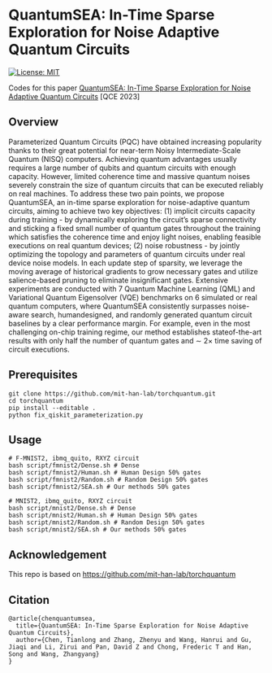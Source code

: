 # QuantumSEA: In-Time Sparse Exploration for Noise Adaptive Quantum Circuits

[![License: MIT](https://img.shields.io/badge/License-MIT-green.svg)](https://opensource.org/licenses/MIT)

Codes for this paper [QuantumSEA: In-Time Sparse Exploration for Noise Adaptive Quantum Circuits](https://www.jqgu.net/publications/papers/Quant_QCE2023_Gu.pdf) [QCE 2023]

## Overview

Parameterized Quantum Circuits (PQC) have obtained increasing popularity thanks to their great potential for near-term Noisy Intermediate-Scale Quantum (NISQ) computers. Achieving quantum advantages usually requires a large number of qubits and quantum circuits with enough capacity. However, limited coherence time and massive quantum noises severely constrain the size of quantum circuits that can be executed reliably on real machines. To address these two pain points, we propose QuantumSEA, an in-time sparse exploration for noise-adaptive quantum circuits, aiming to achieve two key objectives: (1) implicit circuits capacity during training - by dynamically exploring the circuit’s sparse connectivity and sticking a fixed small number of quantum gates throughout the training which satisfies the coherence time and enjoy light noises, enabling feasible executions on real quantum devices; (2) noise robustness - by jointly optimizing the topology and parameters of quantum circuits under real device noise models. In each update step of sparsity, we leverage the moving average of historical gradients to grow necessary gates and utilize salience-based pruning to eliminate insignificant gates. Extensive experiments are conducted with 7 Quantum Machine Learning (QML) and Variational Quantum Eigensolver (VQE) benchmarks on 6 simulated or real quantum computers, where QuantumSEA consistently surpasses noise-aware search, humandesigned, and randomly generated quantum circuit baselines by a clear performance margin. For example, even in the most challenging on-chip training regime, our method establishes stateof-the-art results with only half the number of quantum gates and ∼ 2× time saving of circuit executions.

## Prerequisites

```
git clone https://github.com/mit-han-lab/torchquantum.git
cd torchquantum
pip install --editable .
python fix_qiskit_parameterization.py
```

## Usage

```
# F-MNIST2, ibmq_quito, RXYZ circuit
bash script/fmnist2/Dense.sh # Dense
bash script/fmnist2/Human.sh # Human Design 50% gates
bash script/fmnist2/Random.sh # Random Design 50% gates
bash script/fmnist2/SEA.sh # Our methods 50% gates

# MNIST2, ibmq_quito, RXYZ circuit
bash script/mnist2/Dense.sh # Dense
bash script/mnist2/Human.sh # Human Design 50% gates
bash script/mnist2/Random.sh # Random Design 50% gates
bash script/mnist2/SEA.sh # Our methods 50% gates

```

## Acknowledgement

This repo is based on https://github.com/mit-han-lab/torchquantum

## Citation

```
@article{chenquantumsea,
  title={QuantumSEA: In-Time Sparse Exploration for Noise Adaptive Quantum Circuits},
  author={Chen, Tianlong and Zhang, Zhenyu and Wang, Hanrui and Gu, Jiaqi and Li, Zirui and Pan, David Z and Chong, Frederic T and Han, Song and Wang, Zhangyang}
}
```

